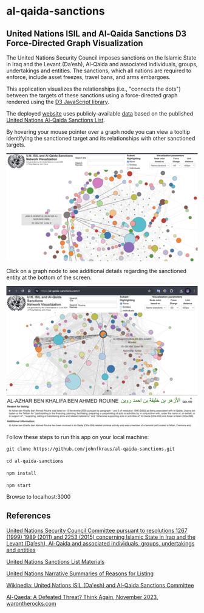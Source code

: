 # al-qaida-sanctions

## United Nations ISIL and Al-Qaida Sanctions D3 Force-Directed Graph Visualization

The United Nations Security Council imposes sanctions on the Islamic State in Iraq and the Levant (Da’esh), Al-Qaida and associated individuals, groups, undertakings and entities.  The sanctions, which all nations are required to enforce, include asset freezes, travel bans, and arms embargoes.

This application visualizes the relationships (i.e., "connects the dots") between the targets of these sanctions using a force-directed graph rendered using the [D3 JavaScript library](https://d3js.org/).

The deployed [website](https://al-qaida-sanctions.com/) uses publicly-available [data](data/AQList.xml) based on the published [United Nations Al-Qaida Sanctions List](https://www.un.org/securitycouncil/sanctions/1267).

By hovering your mouse pointer over a graph node you can view a tooltip identifying the sanctioned target and its relationships with other sanctioned targets.

![Hover over a node](./images/nusrat.png)

Click on a graph node to see additional details regarding the sanctioned entity at the bottom of the screen.

![Click on a node](./images/al-qaida-sanctions-rouine.png)

Follow these steps to run this app on your local machine:

```shell
git clone https://github.com/johnfkraus/al-qaida-sanctions.git

cd al-qaida-sanctions

npm install

npm start
```
Browse to localhost:3000

## References

[United Nations Security Council Committee pursuant to resolutions 1267 (1999) 1989 (2011) and 2253 (2015) concerning Islamic State in Iraq and the Levant (Da’esh), Al-Qaida and associated individuals, groups, undertakings and entities](https://www.un.org/securitycouncil/sanctions/1267)

[United Nations Sanctions List Materials](
https://www.un.org/securitycouncil/sanctions/1267/aq_sanctions_list)

[United Nations Narrative Summaries of Reasons for Listing](https://www.un.org/securitycouncil/sanctions/1267/aq_sanctions_list/summaries?type=All&page=0&order=field_posted_on&sort=desc)

[Wikipedia: United Nations ISIL (Da'esh) and Al-Qaida Sanctions Committee](https://en.wikipedia.org/wiki/ISIL_(Da%27esh)_and_Al-Qaida_Sanctions_Committee)

[Al-Qaeda: A Defeated Threat? Think Again, November 2023, warontherocks.com](https://warontherocks.com/2023/11/al-qaeda-a-defeated-threat-think-again/)
